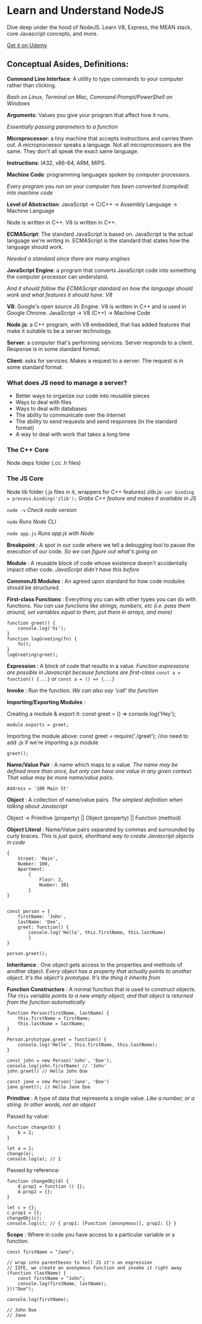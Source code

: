 # Learn and Understand NodeJS

Dive deep under the hood of NodeJS. Learn V8, Express, the MEAN stack, core Javascript concepts, and more.

[Get it on Udemy](https://www.udemy.com/course/understand-nodejs/)

## Conceptual Asides, Definitions:

**Command Line Interface**: A utility to type commands to your computer rather than clicking.

_Bash on Linux, Terminal on Mac, Command Prompt/PowerShell on Windows_

**Arguments**: Values you give your program that affect how it runs.

_Essentially passing parameters to a function_

**Microprocessor**: a tiny machine that accepts instructions and carries them out. A microprocessor speaks a language. Not all microprocessors are the same. They don't all speak the exact same language.

**Instructions**: IA32, x86-64, ARM, MIPS.

**Machine Code**: programming languages spoken by computer processors.

_Every program you run on your computer has been converted (compiled) into machine code_

**Level of Abstraction**: JavaScript -> C/C++ -> Assembly Language -> Machine Language

Node is written in C++. V8 is written in C++.

**ECMAScript**: The standard JavaScript is based on. JavaScript is the actual language we're writing in. ECMAScript is the standard that states how the language should work.

_Needed a standard since there are many engines_

**JavaScript Engine**: a program that converts JavaScript code into something the computer processor can understand.

_And it should follow the ECMAScript standard on how the language should work and what features it should have. V8_

**V8**: Google's open source JS Engine. V8 is written in C++ and is used in Google Chrome. JavaScript -> V8 (C++) -> Machine Code

**Node.js**: a C++ program, with V8 embedded, that has added features that make it suitable to be a server technology.

**Server**: a computer that's performing services. Server responds to a client. Response is in some standard format.

**Client**: asks for services. Makes a request to a server. The request is in some standard format.

### What does JS need to manage a server?

- Better ways to organize our code into reusable pieces
- Ways to deal with files
- Ways to deal with databases
- The ability to communicate over the internet
- The ability to send requests and send responses (in the standard format)
- A way to deal with work that takes a long time

### The C++ Core

Node deps folder (.cc .h files)

### The JS Core

Node lib folder (.js files in it, wrappers for C++ features)
zlib.js:
`var binding = process.binding('zlib');`
_Grabs C++ feature and makes it available in JS_

`node -v`
_Check node version_

`node`
_Runs Node CLI_

`node app.js`
_Runs app.js with Node_

**Breakpoint** : A spot in our code where we tell a debugging tool to pause the execution of our code. _So we can figure out what's going on_

**Module** : A reusable block of code whose existence doesn't accidentally impact other code. _JavaScript didn't have this before_

**CommonJS Modules** : An agreed upon standard for how code modules should be structured.

**First-class Functions** : Everything you can with other types you can do with functions.
_You can use functions like strings, numbers, etc (i.e. pass them around, set variables equal to them, put them in arrays, and more)_

    function greet() {
        console.log('hi');
    }
    function logGreeting(fn) {
        fn();
    }
    logGreeting(greet);

**Expression** : A block of code that results in a value.
_Function expressions are possible in Javascript because functions are first-class_
`const a = function() {...}`
or
`const a = () => {...}`

**Invoke** : Run the function.
_We can also say 'call' the function_

**Importing/Exporting Modules** :

Creating a module & export it:
const greet = () => console.log('Hey');

    module.exports = greet;

Importing the module above:
const greet = require('./greet');
//no need to add .js if we're importing a js module

    greet();

**Name/Value Pair** : A name which maps to a value.
_The name may be defined more than once, but only can have one value in any given context. That value may be more name/value pairs._

    Address = '100 Main St'

**Object** : A collection of name/value pairs.
_The simplest definition when talking about Javascript_

Object -> Primitive (property) || Object (property) || Function (method)

**Object Literal** : Name/Value pairs separated by commas and surrounded by curly braces.
_This is just quick, shorthand way to create Javascript objects in code_

    {
        Street: 'Main',
        Number: 100,
        Apartment:
            {
                Floor: 3,
                Number: 301
            }
    }


    const person = {
        firstName: 'John',
        lastName: 'Doe',
        greet: function() {
            console.log('Hello', this.firstName, this.lastName)
            }
    }

    person.greet();

**Inheritance** : One object gets access to the properties and methods of another object.
_Every object has a property that actually points to another object. It's the object's prototype. It's the thing it inherits from_

**Function Constructors** : A normal function that is used to construct objects.
_The `this` variable points to a new empty object, and that object is returned from the function automatically_

    function Person(firstName, lastName) {
        this.firstName = firstName;
        this.lastName = lastName;
    }

    Person.prototype.greet = function() {
        console.log('Hello', this.firstName, this.lastName);
    }

    const john = new Person('John', 'Doe');
    console.log(john.firstName) // 'John'
    john.greet() // Hello John Doe

    const jane = new Person('Jane', 'Doe')
    jane.greet(); // Hello Jane Doe

**Primitive** : A type of data that represents a single value.
_Like a number, or a string. In other words, not an object_

Passed by value:

    function change(b) {
        b = 2;
    }

    let a = 1;
    change(a);
    console.log(a); // 1

Passed by reference:

    function changeObj(d) {
        d.prop1 = function () {};
        d.prop2 = {};
    }

    let c = {};
    c.prop1 = {};
    changeObj(c);
    console.log(c); // { prop1: [Function (anonymous)], prop2: {} }

**Scope** : Where in code you have access to a particular variable or a function.

    const firstName = "Jane";

    // wrap into parentheses to tell JS it's an expression
    // IIFE, we create an anonymous function and invoke it right away
    (function (lastName) {
        const firstName = "John";
        console.log(firstName, lastName);
    })("Doe");

    console.log(firstName);

    // John Doe
    // Jane

